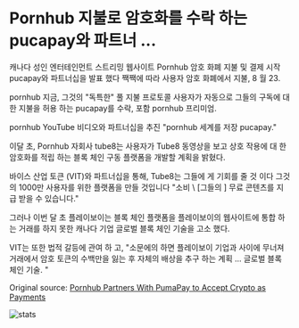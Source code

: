# Pornhub 지불로 암호화를 수락 하는 pucapay와 파트너 ...

캐나다 성인 엔터테인먼트 스트리밍 웹사이트 Pornhub 암호 화폐 지불 및 결제 시작 pucapay와 파트너십을 발표 했다 짹짹에 따라 사용자 암호 화폐에서 지불, 8 월 23.

pornhub 지금, 그것의 "독특한" 풀 지불 프로토콜 사용자가 자동으로 그들의 구독에 대 한 지불을 허용 하는 pucapay를 수락, 포함 pornhub 프리미엄.

pornhub YouTube 비디오와 파트너십을 추진 "pornhub 세계를 저장 pucapay."

이달 초, Pornhub 자회사 tube8는 사용자가 Tube8 동영상을 보고 상호 작용에 대 한 암호화를 적립 하는 블록 체인 구동 플랫폼을 개발할 계획을 밝혔다.

바이스 산업 토큰 (VIT)와 파트너십을 통해, Tube8는 그들에 게 기회를 줄 것 이다 그것의 1000만 사용자를 위한 플랫폼을 만들 것입니다 "소비 \ [그들의 \] 무료 콘텐츠를 지급 받을 수 있습니다."

그러나 이번 달 초 플레이보이는 블록 체인 플랫폼을 플레이보이의 웹사이트에 통합 하는 거래를 하지 못한 캐나다 기업 글로벌 블록 체인 기술을 고소 했다.

VIT는 또한 법적 갈등에 관여 하 고, "소문에의 하면 플레이보이 기업과 사이에 무너져 거래에서 암호 토큰의 수백만을 잃는 후 자체의 배상을 추구 하는 계획 ... 글로벌 블록 체인 기술. "

Original source: [Pornhub Partners With PumaPay to Accept Crypto as Payments](https://cointelegraph.com/news/pornhub-partners-with-pumapay-to-accept-crypto-as-payments)

![stats](https://c.statcounter.com/11760860/0/a89fa40b/1/ "stats")